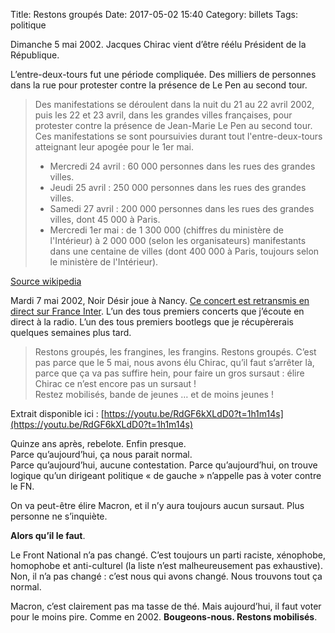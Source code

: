 Title: Restons groupés
Date: 2017-05-02 15:40
Category: billets
Tags: politique

Dimanche 5 mai 2002. Jacques Chirac vient d’être réélu Président de la République.

L’entre-deux-tours fut une période compliquée. Des milliers de personnes dans la rue pour protester contre la présence de Le Pen au second tour.

> Des manifestations se déroulent dans la nuit du 21 au 22 avril 2002, puis les 22 et 23 avril, dans les grandes villes françaises, pour protester contre la présence de Jean-Marie Le Pen au second tour. Ces manifestations se sont poursuivies durant tout l'entre-deux-tours atteignant leur apogée pour le 1er mai.
> * Mercredi 24 avril : 60 000 personnes dans les rues des grandes villes.
> * Jeudi 25 avril : 250 000 personnes dans les rues des grandes villes.
> * Samedi 27 avril : 200 000 personnes dans les rues des grandes villes, dont 45 000 à Paris.
> * Mercredi 1er mai : de 1 300 000 (chiffres du ministère de l'Intérieur) à 2 000 000 (selon les organisateurs) manifestants dans une centaine de villes (dont 400 000 à Paris, toujours selon le ministère de l'Intérieur).

[Source wikipedia](https://fr.wikipedia.org/wiki/%C3%89lection_pr%C3%A9sidentielle_fran%C3%A7aise_de_2002#Entre-deux-tours)

Mardi 7 mai 2002, Noir Désir joue à Nancy. [Ce concert est retransmis en direct sur France Inter](https://www.youtube.com/watch?v=RdGF6kXLdD0). L’un des tous premiers concerts que j’écoute en direct à la radio. L’un des tous premiers bootlegs que je récupèrerais quelques semaines plus tard.

> Restons groupés, les frangines, les frangins. Restons groupés.
> C’est pas parce que le 5 mai, nous avons élu Chirac, qu’il faut s’arrêter là, parce que ça va pas suffire hein, pour faire un gros sursaut : élire Chirac ce n’est encore pas un sursaut !  
> Restez mobilisés, bande de jeunes … et de moins jeunes !

Extrait disponible ici : [https://youtu.be/RdGF6kXLdD0?t=1h1m14s](https://youtu.be/RdGF6kXLdD0?t=1h1m14s)

Quinze ans après, rebelote. Enfin presque.  
Parce qu’aujourd’hui, ça nous parait normal.  
Parce qu’aujourd’hui, aucune contestation.
Parce qu’aujourd’hui, on trouve logique qu’un dirigeant politique « de gauche » n’appelle pas à voter contre le FN.

On va peut-être élire Macron, et il n’y aura toujours aucun sursaut. Plus personne ne s’inquiète.

**Alors qu’il le faut**.

Le Front National n’a pas changé. C’est toujours un parti raciste, xénophobe, homophobe et anti-culturel (la liste n’est malheureusement pas exhaustive). Non, il n’a pas changé : c’est nous qui avons changé. Nous trouvons tout ça normal.

Macron, c’est clairement pas ma tasse de thé. Mais aujourd’hui, il faut voter pour le moins pire. Comme en 2002. **Bougeons-nous. Restons mobilisés**.
